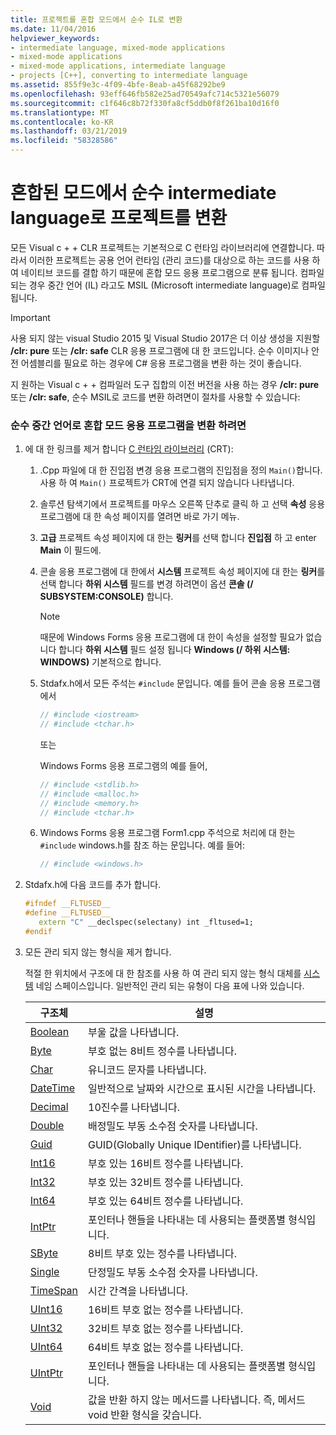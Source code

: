 ```yaml
---
title: 프로젝트를 혼합 모드에서 순수 IL로 변환
ms.date: 11/04/2016
helpviewer_keywords:
- intermediate language, mixed-mode applications
- mixed-mode applications
- mixed-mode applications, intermediate language
- projects [C++], converting to intermediate language
ms.assetid: 855f9e3c-4f09-4bfe-8eab-a45f68292be9
ms.openlocfilehash: 93eff646fb582e25ad70549afc714c5321e56079
ms.sourcegitcommit: c1f646c8b72f330fa8cf5ddb0f8f261ba10d16f0
ms.translationtype: MT
ms.contentlocale: ko-KR
ms.lasthandoff: 03/21/2019
ms.locfileid: "58328586"
---
```

# <a name="converting-projects-from-mixed-mode-to-pure-intermediate-language"></a>혼합된 모드에서 순수 intermediate language로 프로젝트를 변환

모든 Visual c + + CLR 프로젝트는 기본적으로 C 런타임 라이브러리에 연결합니다. 따라서 이러한 프로젝트는 공용 언어 런타임 (관리 코드)를 대상으로 하는 코드를 사용 하 여 네이티브 코드를 결합 하기 때문에 혼합 모드 응용 프로그램으로 분류 됩니다. 컴파일되는 경우 중간 언어 (IL) 라고도 MSIL (Microsoft intermediate language)로 컴파일됩니다.

> [!IMPORTANT]
> 사용 되지 않는 visual Studio 2015 및 Visual Studio 2017은 더 이상 생성을 지원할 **/clr: pure** 또는 **/clr: safe** CLR 응용 프로그램에 대 한 코드입니다. 순수 이미지나 안전 어셈블리를 필요로 하는 경우에 C# 응용 프로그램을 변환 하는 것이 좋습니다.

지 원하는 Visual c + + 컴파일러 도구 집합의 이전 버전을 사용 하는 경우 **/clr: pure** 또는 **/clr: safe**, 순수 MSIL로 코드를 변환 하려면이 절차를 사용할 수 있습니다:

### <a name="to-convert-your-mixed-mode-application-into-pure-intermediate-language"></a>순수 중간 언어로 혼합 모드 응용 프로그램을 변환 하려면

1. 에 대 한 링크를 제거 합니다 [C 런타임 라이브러리](../c-runtime-library/crt-library-features.md) (CRT):

   1. .Cpp 파일에 대 한 진입점 변경 응용 프로그램의 진입점을 정의 `Main()`합니다. 사용 하 여 `Main()` 프로젝트가 CRT에 연결 되지 않습니다 나타냅니다.

   2. 솔루션 탐색기에서 프로젝트를 마우스 오른쪽 단추로 클릭 하 고 선택 **속성** 응용 프로그램에 대 한 속성 페이지를 열려면 바로 가기 메뉴.

   3. **고급** 프로젝트 속성 페이지에 대 한는 **링커**를 선택 합니다 **진입점** 하 고 enter **Main** 이 필드에.

   4. 콘솔 응용 프로그램에 대 한에서 **시스템** 프로젝트 속성 페이지에 대 한는 **링커**를 선택 합니다 **하위 시스템** 필드를 변경 하려면이 옵션 **콘솔 (/ SUBSYSTEM:CONSOLE)** 합니다.

      > [!NOTE]
      > 때문에 Windows Forms 응용 프로그램에 대 한이 속성을 설정할 필요가 없습니다 합니다 **하위 시스템** 필드 설정 됩니다 **Windows (/ 하위 시스템: WINDOWS)** 기본적으로 합니다.

   5. Stdafx.h에서 모든 주석는 `#include` 문입니다. 예를 들어 콘솔 응용 프로그램에서

      ```cpp
      // #include <iostream>
      // #include <tchar.h>
      ```

       또는

       Windows Forms 응용 프로그램의 예를 들어,

      ```cpp
      // #include <stdlib.h>
      // #include <malloc.h>
      // #include <memory.h>
      // #include <tchar.h>
      ```

   6. Windows Forms 응용 프로그램 Form1.cpp 주석으로 처리에 대 한는 `#include` windows.h를 참조 하는 문입니다. 예를 들어:

      ```cpp
      // #include <windows.h>
      ```

2. Stdafx.h에 다음 코드를 추가 합니다.

   ```cpp
   #ifndef __FLTUSED__
   #define __FLTUSED__
      extern "C" __declspec(selectany) int _fltused=1;
   #endif
   ```

3. 모든 관리 되지 않는 형식을 제거 합니다.

   적절 한 위치에서 구조에 대 한 참조를 사용 하 여 관리 되지 않는 형식 대체를 [시스템](/dotnet/api/system) 네임 스페이스입니다. 일반적인 관리 되는 유형이 다음 표에 나와 있습니다.

   |구조체|설명|
   |---------------|-----------------|
   |[Boolean](/dotnet/api/system.boolean)|부울 값을 나타냅니다.|
   |[Byte](/dotnet/api/system.byte)|부호 없는 8비트 정수를 나타냅니다.|
   |[Char](/dotnet/api/system.char)|유니코드 문자를 나타냅니다.|
   |[DateTime](/dotnet/api/system.datetime)|일반적으로 날짜와 시간으로 표시된 시간을 나타냅니다.|
   |[Decimal](/dotnet/api/system.decimal)|10진수를 나타냅니다.|
   |[Double](/dotnet/api/system.double)|배정밀도 부동 소수점 숫자를 나타냅니다.|
   |[Guid](/dotnet/api/system.guid)|GUID(Globally Unique IDentifier)를 나타냅니다.|
   |[Int16](/dotnet/api/system.int16)|부호 있는 16비트 정수를 나타냅니다.|
   |[Int32](/dotnet/api/system.int32)|부호 있는 32비트 정수를 나타냅니다.|
   |[Int64](/dotnet/api/system.int64)|부호 있는 64비트 정수를 나타냅니다.|
   |[IntPtr](/dotnet/api/system.intptr)|포인터나 핸들을 나타내는 데 사용되는 플랫폼별 형식입니다.|
   |[SByte](/dotnet/api/system.byte)|8비트 부호 있는 정수를 나타냅니다.|
   |[Single](/dotnet/api/system.single)|단정밀도 부동 소수점 숫자를 나타냅니다.|
   |[TimeSpan](/dotnet/api/system.timespan)|시간 간격을 나타냅니다.|
   |[UInt16](/dotnet/api/system.uint16)|16비트 부호 없는 정수를 나타냅니다.|
   |[UInt32](/dotnet/api/system.uint32)|32비트 부호 없는 정수를 나타냅니다.|
   |[UInt64](/dotnet/api/system.uint64)|64비트 부호 없는 정수를 나타냅니다.|
   |[UIntPtr](/dotnet/api/system.uintptr)|포인터나 핸들을 나타내는 데 사용되는 플랫폼별 형식입니다.|
   |[Void](/dotnet/api/system.void)|값을 반환 하지 않는 메서드를 나타냅니다. 즉, 메서드 void 반환 형식을 갖습니다.|
